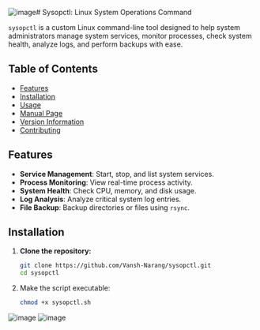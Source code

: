 ![image](https://github.com/user-attachments/assets/4fe17795-3bdc-4aaf-abbc-b1ccae25c55e)# Sysopctl: Linux System Operations Command

`sysopctl` is a custom Linux command-line tool designed to help system administrators manage system services, monitor processes, check system health, analyze logs, and perform backups with ease.

## Table of Contents

- [Features](#features)
- [Installation](#installation)
- [Usage](#usage)
- [Manual Page](#manual-page)
- [Version Information](#version-information)
- [Contributing](#contributing)

## Features

- **Service Management**: Start, stop, and list system services.
- **Process Monitoring**: View real-time process activity.
- **System Health**: Check CPU, memory, and disk usage.
- **Log Analysis**: Analyze critical system log entries.
- **File Backup**: Backup directories or files using `rsync`.

## Installation

1. **Clone the repository:**
   ```bash
   git clone https://github.com/Vansh-Narang/sysopctl.git
   cd sysopctl
2. Make the script executable:
   ```bash
   chmod +x sysopctl.sh

![image](https://github.com/user-attachments/assets/44f649b1-5a06-44fe-8e71-cbcb55a0e6fe)
![image](https://github.com/user-attachments/assets/e08aa320-1a9d-48c7-a606-03cf0d1ebbf4)
